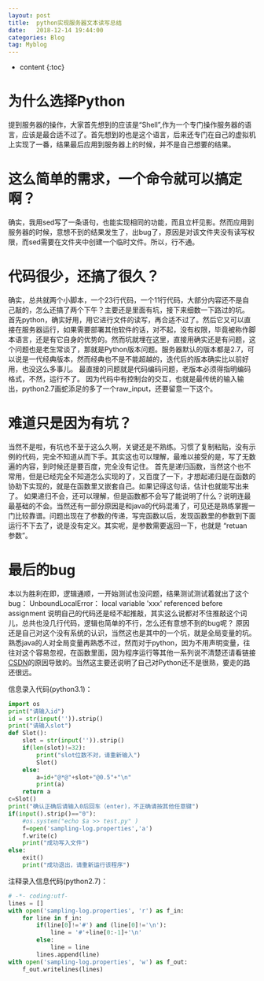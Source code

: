 ```yaml
---
layout: post
title:  python实现服务器文本读写总结 
date:   2018-12-14 19:44:00 
categories: Blog 
tag: Myblog
---
```


* content
{:toc}

为什么选择Python
===================
提到服务器的操作，大家首先想到的应该是“Shell”,作为一个专门操作服务器的语言，应该是最合适不过了。首先想到的也是这个语言，后来还专门在自己的虚拟机上实现了一番，结果最后应用到服务器上的时候，并不是自己想要的结果。

这么简单的需求，一个命令就可以搞定啊？
===================
确实，我用sed写了一条语句，也能实现相同的功能，而且立杆见影。然而应用到服务器的时候，意想不到的结果发生了，出bug了，原因是对该文件夹没有读写权限，而sed需要在文件夹中创建一个临时文件。所以，行不通。

代码很少，还搞了很久？
===================
确实，总共就两个小脚本，一个23行代码，一个11行代码，大部分内容还不是自己敲的，怎么还搞了两个下午？主要还是里面有坑，接下来细数一下路过的坑。
首先python，确实好用，用它进行文件的读写，再合适不过了。然后它又可以直接在服务器运行，如果需要部署其他软件的话，对不起，没有权限，毕竟被称作脚本语言，还是有它自身的优势的。然而坑就埋在这里，直接用确实还是有问题，这个问题也是老生常谈了，那就是Python版本问题。服务器默认的版本都是2.7，可以说是一代经典版本，然而经典也不是不能超越的，迭代后的版本确实比以前好用，也没这么多事儿。
最直接的问题就是代码编码问题，老版本必须得指明编码格式，不然，运行不了。
因为代码中有控制台的交互，也就是最传统的输入输出，python2.7画蛇添足的多了一个raw_input，还要留意一下这个。

难道只是因为有坑？
===================
当然不是啦，有坑也不至于这么久啊，关键还是不熟练。习惯了复制粘贴，没有示例的代码，完全不知道从而下手。其实这也可以理解，最难以接受的是，写了无数遍的内容，到时候还是要百度，完全没有记住。
首先是递归函数，当然这个也不常用，但是已经完全不知道怎么实现的了，又百度了一下，才想起递归是在函数的协助下实现的，就是在函数里又嵌套自己。如果记得这句话，估计也就能写出来了。
如果递归不会，还可以理解，但是函数都不会写了能说明了什么？说明连最最基础的不会。当然还有一部分原因是和java的代码混淆了，可见还是熟练掌握一门比较靠谱。问题出现在了参数的传递，写完函数以后，发现函数里的参数到下面运行不下去了，说是没有定义。其实呢，是参数需要返回一下，也就是 “retuan 参数”。

最后的bug
===================
本以为胜利在即，逻辑通顺，一开始测试也没问题，结果测试测试着就出了这个bug：
UnboundLocalError： local variable 'xxx' referenced before assignment
说明自己的代码还是经不起推敲，其实这么说都对不住推敲这个词儿，总共也没几行代码，逻辑也简单的不行，怎么还有意想不到的bug呢？
原因还是自己对这个没有系统的认识，当然这也是其中的一个坑，就是全局变量的坑。熟悉java的人对全局变量再熟悉不过，然而对于python，因为不用声明变量，往往对这个容易忽视，在函数里面，因为程序运行等其他一系列说不清楚还请看链接[CSDN](https://blog.csdn.net/onlyanyz/article/details/45009697)的原因导致的。当然这主要还说明了自己对Python还不是很熟，要走的路还很远。

信息录入代码(python3.1)：

```python
import os
print("请输入id")
id = str(input('')).strip()
print("请输入slot")
def Slot():
    slot = str(input('')).strip()
    if(len(slot)!=32):
        print("slot位数不对，请重新输入")
        Slot()
    else:
        a=id+"@*@"+slot+"@0.5"+"\n"
        print(a)
    return a
c=Slot()
print("确认正确后请输入0后回车（enter)，不正确请按其他任意键")
if(input().strip()=="0"):
    #os.system("echo $a >> test.py" )
    f=open('sampling-log.properties','a')
    f.write(c)
    print("成功写入文件")
else:
    exit()
    print("成功退出，请重新运行该程序")
```

注释录入信息代码(python2.7)：

```python
# -*- coding:utf-
lines = []
with open('sampling-log.properties', 'r') as f_in:
    for line in f_in:
        if(line[0]!='#') and (line[0]!='\n'):
            line = '#'+line[0:-1]+'\n'
        else:
            line = line
        lines.append(line)
with open('sampling-log.properties', 'w') as f_out:
    f_out.writelines(lines)
```

